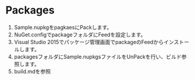 # Packages

1. Sample.nupkgをpagkaesにPackします。  
2. NuGet.configでpackageフォルダにFeedを設定します。  
3. Visual Studio 2015でパッケージ管理画面でpackageのFeedからインストールします。  
4. packagesフォルダにSample.nupkgsファイルをUnPackを行い、ビルド参照します。  
5. build.mdを参照
